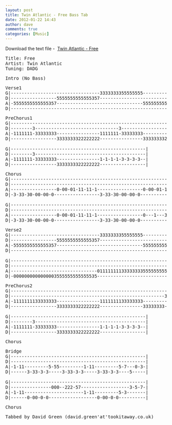 ```yaml
---
layout: post
title: Twin Atlantic - Free Bass Tab
date: 2012-01-22 14:43
author: dave
comments: true
categories: [Music]
---
```

Download the text file -  <a href="http://tookitaway.co.uk/wp-content/uploads/2012/01/F.txt">Twin Atlantic - Free</a>

<!--more-->
<pre>Title: Free
Artist: Twin Atlantic
Tuning: DADG</pre>
<pre>Intro (No Bass)</pre>
<pre>Verse1
G|---------------------------------3333333355555555-----------------|
D|-----------------5555555555555357---------------------------------|
A|-5555555555555357--------------------------------5555555555533333-|
D|------------------------------------------------------------------|</pre>
<pre>PreChorus1
G|------------------------------------------------------------------|
D|--------3-------------------------------3-------------------------|
A|-1111111-33333333----------------1111111-33333333-----------------|
D|-----------------3333333322222222----------------3333333322222222-|

G|--------------------------------------------------|
D|--------3-----------------------------------------|
A|-1111111-33333333----------------1-1-1-1-3-3-3-3--|
D|-----------------3333333322222222-----------------|</pre>
<pre>Chorus
G|------------------------------------------------------------------|
D|------------------------------------------------------------------|
A|-----------------0-00-01-11-11-1-----------------0-00-01-11-11-1--|
D|-3-33-30-00-00-0-----------------3-33-30-00-00-0------------------|

G|------------------------------------------------------------------|
D|------------------------------------------------------------------|
A|-----------------0-00-01-11-11-1-----------------0---1---3--------|
D|-3-33-30-00-00-0-----------------3-33-30-00-00-0------------------|</pre>
<pre>Verse2
G|---------------------------------3333333355555555-----------------|
D|-----------------5555555555555357---------------------------------|
A|-5555555555555357--------------------------------5555555555533333-|
D|------------------------------------------------------------------|

G|------------------------------------------------------------------|
D|------------------------------------------------------------------|
A|--------------------------------011111111333333335555555555533333-|
D|-0000000000000003555555555555535----------------------------------|</pre>
<pre>PreChorus2
G|------------------------------------------------------------------|
D|---------------------------------------------------------33333333-|
A|-1111111133333333----------------1111111133333333-----------------|
D|-----------------3333333322222222----------------33333333---------|

G|--------------------------------------------------|
D|--------3-----------------------------------------|
A|-1111111-33333333----------------1-1-1-1-3-3-3-3--|
D|-----------------3333333322222222-----------------|</pre>
<pre>Chorus</pre>
<pre>Bridge
G|--------------------------------------------------|
D|--------------------------------------------------|
A|-1-11---------5-55---------1-11---------5-7---0-3-|
D|------3-33-3-3-----3-33-3-3-----3-33-3-3----5-----|

G|--------------------------------------------------|
D|---------------000--222-57------------------3-5-7-|
A|-1-11----------------------1-11---------5-3-------|
D|------0-00-0-0------------------0-00-0-0----------|</pre>
<pre>Chorus</pre>
<pre>Tabbed by David Green (david.green'at'tookitaway.co.uk)</pre>
